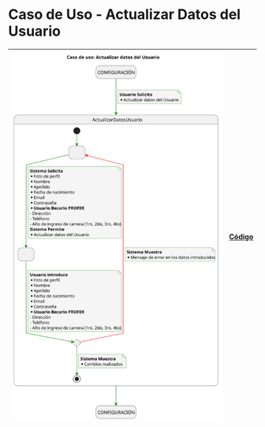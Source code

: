# Caso de Uso - Actualizar Datos del Usuario

|![Diagrama de Clases](/documentos/imagenes/casos_de_uso/usuario/actualizar_datos_usuario.svg)|[Código](/casos_de_uso/casos_de_uso/usuarios/actualizar_datos_usuario/actualizar_datos.puml)|
|---|---|